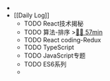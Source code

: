 -
- [[Daily Log]]
	- TODO React技术揭秘
	- TODO 算法-排序 >[🍅🍅 57min](#agenda-pomo://?t=f-1687869477285-1500%2Cf-1687883461597-1500%2Cp-1687886953430-379)
	- TODO React coding-Redux
	- TODO TypeScript
	- TODO JavaScript专题
	- TODO ES6系列
	-